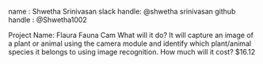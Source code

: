 name : Shwetha Srinivasan
slack handle: @shwetha srinivasan
github handle : @Shwetha1002

Project Name: Flaura Fauna Cam
What will it do? 
It will capture an image of a plant or animal using the camera module and identify which plant/animal species it belongs to using image recognition.
How much will it cost?
$16.12


